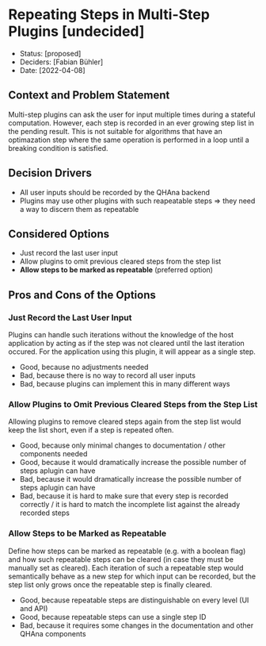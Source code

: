 # Repeating Steps in Multi-Step Plugins [undecided]

* Status: [proposed]
* Deciders: [Fabian Bühler]
* Date: [2022-04-08]

## Context and Problem Statement

Multi-step plugins can ask the user for input multiple times during a stateful computation.
However, each step is recorded in an ever growing step list in the pending result.
This is not suitable for algorithms that have an optimazation step where the same operation is performed in a loop until a breaking condition is satisfied.

## Decision Drivers

* All user inputs should be recorded by the QHAna backend
* Plugins may use other plugins with such reapeatable steps => they need a way to discern them as repeatable

## Considered Options

* Just record the last user input
* Allow plugins to omit previous cleared steps from the step list
* **Allow steps to be marked as repeatable** (preferred option)


## Pros and Cons of the Options <!-- optional -->

### Just Record the Last User Input

Plugins can handle such iterations without the knowledge of the host application by acting as if the step was not cleared until the last iteration occured.
For the application using this plugin, it will appear as a single step.

* Good, because no adjustments needed
* Bad, because there is no way to record all user inputs
* Bad, because plugins can implement this in many different ways

### Allow Plugins to Omit Previous Cleared Steps from the Step List

Allowing plugins to remove cleared steps again from the step list would keep the list short, even if a step is repeated often.

* Good, because only minimal changes to documentation / other components needed
* Good, because it would dramatically increase the possible number of steps aplugin can have
* Bad, because it would dramatically increase the possible number of steps aplugin can have
* Bad, because it is hard to make sure that every step is recorded correctly / it is hard to match the incomplete list against the already recorded steps

### Allow Steps to be Marked as Repeatable

Define how steps can be marked as repeatable (e.g. with a boolean flag) and how such repeatable steps can be cleared (in case they must be manually set as cleared).
Each iteration of such a repeatable step would semantically behave as a new step for which input can be recorded, but the step list only grows once the repeatable step is finally cleared.

* Good, because repeatable steps are distinguishable on every level (UI and API)
* Good, because repeatable steps can use a single step ID
* Bad, because it requires some changes in the documentation and other QHAna components


<!-- markdownlint-disable-file MD013 -->
